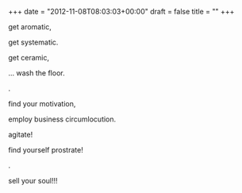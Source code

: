 +++
date = "2012-11-08T08:03:03+00:00"
draft = false
title = ""
+++
<p>get aromatic,</p>&#13;
<p>get systematic.</p>&#13;
<p>get ceramic,</p>&#13;
<p>... wash the floor.</p>&#13;
<p>.</p>&#13;
<p>find your motivation,</p>&#13;
<p>employ business circumlocution.</p>&#13;
<p>agitate!</p>&#13;
<p>find yourself prostrate!</p>&#13;
<p>.</p>&#13;
<p>sell your soul!!!</p> 
